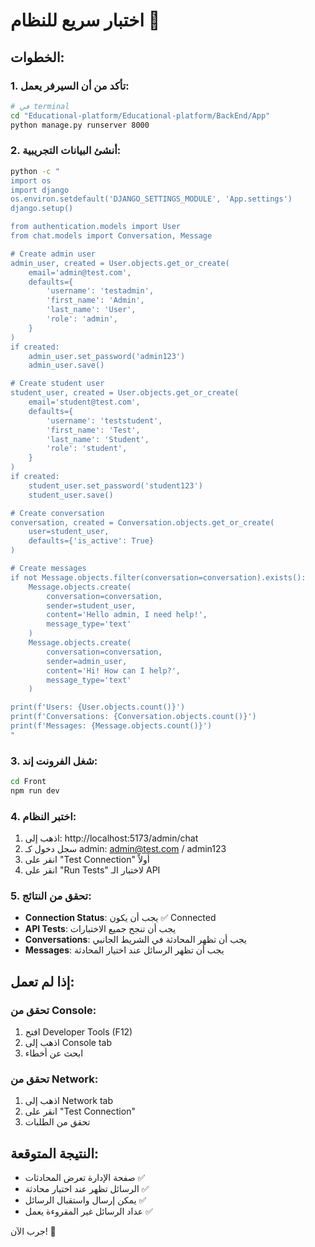 # اختبار سريع للنظام 🚀

## الخطوات:

### 1. تأكد من أن السيرفر يعمل:
```bash
# في terminal
cd "Educational-platform/Educational-platform/BackEnd/App"
python manage.py runserver 8000
```

### 2. أنشئ البيانات التجريبية:
```bash
python -c "
import os
import django
os.environ.setdefault('DJANGO_SETTINGS_MODULE', 'App.settings')
django.setup()

from authentication.models import User
from chat.models import Conversation, Message

# Create admin user
admin_user, created = User.objects.get_or_create(
    email='admin@test.com',
    defaults={
        'username': 'testadmin',
        'first_name': 'Admin',
        'last_name': 'User',
        'role': 'admin',
    }
)
if created:
    admin_user.set_password('admin123')
    admin_user.save()

# Create student user
student_user, created = User.objects.get_or_create(
    email='student@test.com',
    defaults={
        'username': 'teststudent',
        'first_name': 'Test',
        'last_name': 'Student',
        'role': 'student',
    }
)
if created:
    student_user.set_password('student123')
    student_user.save()

# Create conversation
conversation, created = Conversation.objects.get_or_create(
    user=student_user,
    defaults={'is_active': True}
)

# Create messages
if not Message.objects.filter(conversation=conversation).exists():
    Message.objects.create(
        conversation=conversation,
        sender=student_user,
        content='Hello admin, I need help!',
        message_type='text'
    )
    Message.objects.create(
        conversation=conversation,
        sender=admin_user,
        content='Hi! How can I help?',
        message_type='text'
    )

print(f'Users: {User.objects.count()}')
print(f'Conversations: {Conversation.objects.count()}')
print(f'Messages: {Message.objects.count()}')
"
```

### 3. شغل الفرونت إند:
```bash
cd Front
npm run dev
```

### 4. اختبر النظام:
1. اذهب إلى: http://localhost:5173/admin/chat
2. سجل دخول كـ admin: admin@test.com / admin123
3. انقر على "Test Connection" أولاً
4. انقر على "Run Tests" لاختبار الـ API

### 5. تحقق من النتائج:
- **Connection Status**: يجب أن يكون ✅ Connected
- **API Tests**: يجب أن تنجح جميع الاختبارات
- **Conversations**: يجب أن تظهر المحادثة في الشريط الجانبي
- **Messages**: يجب أن تظهر الرسائل عند اختيار المحادثة

## إذا لم تعمل:

### تحقق من Console:
1. افتح Developer Tools (F12)
2. اذهب إلى Console tab
3. ابحث عن أخطاء

### تحقق من Network:
1. اذهب إلى Network tab
2. انقر على "Test Connection"
3. تحقق من الطلبات

## النتيجة المتوقعة:
- صفحة الإدارة تعرض المحادثات ✅
- الرسائل تظهر عند اختيار محادثة ✅
- يمكن إرسال واستقبال الرسائل ✅
- عداد الرسائل غير المقروءة يعمل ✅

جرب الآن! 🎉


